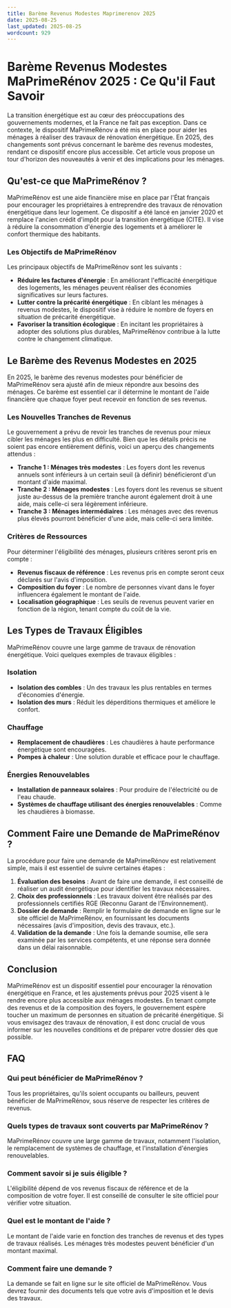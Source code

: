 ```yaml
---
title: Barème Revenus Modestes Maprimerenov 2025
date: 2025-08-25
last_updated: 2025-08-25
wordcount: 929
---
```


# Barème Revenus Modestes MaPrimeRénov 2025 : Ce Qu'il Faut Savoir

La transition énergétique est au cœur des préoccupations des gouvernements modernes, et la France ne fait pas exception. Dans ce contexte, le dispositif MaPrimeRénov a été mis en place pour aider les ménages à réaliser des travaux de rénovation énergétique. En 2025, des changements sont prévus concernant le barème des revenus modestes, rendant ce dispositif encore plus accessible. Cet article vous propose un tour d'horizon des nouveautés à venir et des implications pour les ménages.

## Qu'est-ce que MaPrimeRénov ?

MaPrimeRénov est une aide financière mise en place par l'État français pour encourager les propriétaires à entreprendre des travaux de rénovation énergétique dans leur logement. Ce dispositif a été lancé en janvier 2020 et remplace l'ancien crédit d'impôt pour la transition énergétique (CITE). Il vise à réduire la consommation d'énergie des logements et à améliorer le confort thermique des habitants.

### Les Objectifs de MaPrimeRénov

Les principaux objectifs de MaPrimeRénov sont les suivants :

- **Réduire les factures d'énergie** : En améliorant l'efficacité énergétique des logements, les ménages peuvent réaliser des économies significatives sur leurs factures.
- **Lutter contre la précarité énergétique** : En ciblant les ménages à revenus modestes, le dispositif vise à réduire le nombre de foyers en situation de précarité énergétique.
- **Favoriser la transition écologique** : En incitant les propriétaires à adopter des solutions plus durables, MaPrimeRénov contribue à la lutte contre le changement climatique.

## Le Barème des Revenus Modestes en 2025

En 2025, le barème des revenus modestes pour bénéficier de MaPrimeRénov sera ajusté afin de mieux répondre aux besoins des ménages. Ce barème est essentiel car il détermine le montant de l'aide financière que chaque foyer peut recevoir en fonction de ses revenus.

### Les Nouvelles Tranches de Revenus

Le gouvernement a prévu de revoir les tranches de revenus pour mieux cibler les ménages les plus en difficulté. Bien que les détails précis ne soient pas encore entièrement définis, voici un aperçu des changements attendus :

- **Tranche 1 : Ménages très modestes** : Les foyers dont les revenus annuels sont inférieurs à un certain seuil (à définir) bénéficieront d'un montant d'aide maximal.
- **Tranche 2 : Ménages modestes** : Les foyers dont les revenus se situent juste au-dessus de la première tranche auront également droit à une aide, mais celle-ci sera légèrement inférieure.
- **Tranche 3 : Ménages intermédiaires** : Les ménages avec des revenus plus élevés pourront bénéficier d'une aide, mais celle-ci sera limitée.

### Critères de Ressources

Pour déterminer l'éligibilité des ménages, plusieurs critères seront pris en compte :

- **Revenus fiscaux de référence** : Les revenus pris en compte seront ceux déclarés sur l'avis d'imposition.
- **Composition du foyer** : Le nombre de personnes vivant dans le foyer influencera également le montant de l'aide.
- **Localisation géographique** : Les seuils de revenus peuvent varier en fonction de la région, tenant compte du coût de la vie.

## Les Types de Travaux Éligibles

MaPrimeRénov couvre une large gamme de travaux de rénovation énergétique. Voici quelques exemples de travaux éligibles :

### Isolation

- **Isolation des combles** : Un des travaux les plus rentables en termes d'économies d'énergie.
- **Isolation des murs** : Réduit les déperditions thermiques et améliore le confort.

### Chauffage

- **Remplacement de chaudières** : Les chaudières à haute performance énergétique sont encouragées.
- **Pompes à chaleur** : Une solution durable et efficace pour le chauffage.

### Énergies Renouvelables

- **Installation de panneaux solaires** : Pour produire de l'électricité ou de l'eau chaude.
- **Systèmes de chauffage utilisant des énergies renouvelables** : Comme les chaudières à biomasse.

## Comment Faire une Demande de MaPrimeRénov ?

La procédure pour faire une demande de MaPrimeRénov est relativement simple, mais il est essentiel de suivre certaines étapes :

1. **Évaluation des besoins** : Avant de faire une demande, il est conseillé de réaliser un audit énergétique pour identifier les travaux nécessaires.
2. **Choix des professionnels** : Les travaux doivent être réalisés par des professionnels certifiés RGE (Reconnu Garant de l’Environnement).
3. **Dossier de demande** : Remplir le formulaire de demande en ligne sur le site officiel de MaPrimeRénov, en fournissant les documents nécessaires (avis d'imposition, devis des travaux, etc.).
4. **Validation de la demande** : Une fois la demande soumise, elle sera examinée par les services compétents, et une réponse sera donnée dans un délai raisonnable.

## Conclusion

MaPrimeRénov est un dispositif essentiel pour encourager la rénovation énergétique en France, et les ajustements prévus pour 2025 visent à le rendre encore plus accessible aux ménages modestes. En tenant compte des revenus et de la composition des foyers, le gouvernement espère toucher un maximum de personnes en situation de précarité énergétique. Si vous envisagez des travaux de rénovation, il est donc crucial de vous informer sur les nouvelles conditions et de préparer votre dossier dès que possible.

## FAQ

### Qui peut bénéficier de MaPrimeRénov ?

Tous les propriétaires, qu'ils soient occupants ou bailleurs, peuvent bénéficier de MaPrimeRénov, sous réserve de respecter les critères de revenus.

### Quels types de travaux sont couverts par MaPrimeRénov ?

MaPrimeRénov couvre une large gamme de travaux, notamment l'isolation, le remplacement de systèmes de chauffage, et l'installation d'énergies renouvelables.

### Comment savoir si je suis éligible ?

L'éligibilité dépend de vos revenus fiscaux de référence et de la composition de votre foyer. Il est conseillé de consulter le site officiel pour vérifier votre situation.

### Quel est le montant de l'aide ?

Le montant de l'aide varie en fonction des tranches de revenus et des types de travaux réalisés. Les ménages très modestes peuvent bénéficier d'un montant maximal.

### Comment faire une demande ?

La demande se fait en ligne sur le site officiel de MaPrimeRénov. Vous devrez fournir des documents tels que votre avis d'imposition et le devis des travaux.